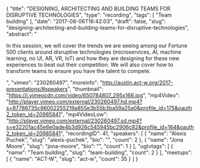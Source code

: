 {
  "title": "DESIGNING, ARCHITECTING AND BUILDING TEAMS FOR DISRUPTIVE TECHNOLOGIES",
  "type": "recording",
  "tags": [
    "Team building"
  ],
  "date": "2017-08-06T16:42:03",
  "draft": false,
  "slug": "designing-architecting-and-building-teams-for-disruptive-technologies",
  "abstract": "<p>In this session, we will cover the trends we are seeing among our Fortune 500 clients around disruptive technologies (microservices, AI, machine learning, no UI, AR, VR, IoT) and how they are designing for these new experiences to beat out their competition. We will also cover how to transform teams to ensure you have the talent to compete.</p>",
  "vimeo": "230260497",
  "moreinfo": "http://austin.act-w.org/2017-presentations/#speakers",
  "thumbnail": "https://i.vimeocdn.com/video/650784807_295x166.jpg",
  "mp4Video": "http://player.vimeo.com/external/230260497.hd.mp4?s=87786735c96002255219a855e3b55b3ba59a25a0&profile_id=175&oauth2_token_id=20985841",
  "mp4VideoLow": "http://player.vimeo.com/external/230260497.sd.mp4?s=e32201ac45e6e0ade4b3d926c545945bc2906c82&profile_id=164&oauth2_token_id=20985841",
  "recordingID": 41,
  "speakers": [
    {
      "name": "Alexis Puchek",
      "slug": "alexis-puchek",
      "bio": "",
      "count": 2
    },
    {
      "name": "Jona Moore",
      "slug": "jona-moore",
      "bio": "",
      "count": 1
    }
  ],
  "ugtvtags": [
    {
      "name": "Team building",
      "slug": "team-building",
      "count": 2
    }
  ],
  "meetups": [
    {
      "name": "ACT-W",
      "slug": "act-w",
      "count": 35
    }
  ]
}